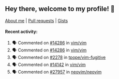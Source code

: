 ## Hey there, welcome to my profile! 👋

[About me](https://seandewar.github.io/)
 | [Pull requests](https://github.com/search?p=1&q=author%3Aseandewar+is%3Apr)
 | [Gists](https://gist.github.com/seandewar)

#### Recent activity:

<!--START_SECTION:activity-->
1. 🗣 Commented on [#14286](https://github.com/vim/vim/pull/14286#issuecomment-2023229432) in [vim/vim](https://github.com/vim/vim)
2. 🗣 Commented on [#14286](https://github.com/vim/vim/pull/14286#issuecomment-2023117224) in [vim/vim](https://github.com/vim/vim)
3. 🗣 Commented on [#2278](https://github.com/tpope/vim-fugitive/issues/2278#issuecomment-2020253463) in [tpope/vim-fugitive](https://github.com/tpope/vim-fugitive)
4. 🗣 Commented on [#14142](https://github.com/vim/vim/pull/14142#issuecomment-2020021671) in [vim/vim](https://github.com/vim/vim)
5. 🗣 Commented on [#27957](https://github.com/neovim/neovim/issues/27957#issuecomment-2011030718) in [neovim/neovim](https://github.com/neovim/neovim)
<!--END_SECTION:activity-->
